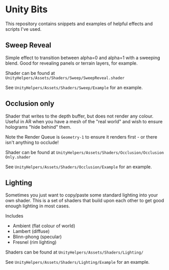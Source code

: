 # Unity Bits

This repository contains snippets and examples of helpful effects and scripts I've used.

## Sweep Reveal

Simple effect to transition between alpha=0 and alpha=1 with a sweeping blend.  Good for revealing panels or terrain layers, for example.

Shader can be found at `UnityHelpers/Assets/Shaders/Sweep/SweepReveal.shader`

See `UnityHelpers/Assets/Shaders/Sweep/Example` for an example.

## Occlusion only

Shader that writes to the depth buffer, but does not render any colour.  Useful in AR when you have a mesh of the "real world" and wish to ensure holograms "hide behind" them.

Note the Render Queue is `Geometry-1` to ensure it renders first - or there isn't anything to occlude!

Shader can be found at `UnityHelpers/Assets/Shaders/Occlusion/Occlusion Only.shader`

See `UnityHelpers/Assets/Shaders/Occlusion/Example` for an example.

## Lighting

Sometimes you just want to copy/paste some standard lighting into your own shader.  This is a set of shaders that build upon each other to get good enough lighting in most cases.

Includes

- Ambient (flat colour of world)
- Lambert (diffuse)
- Blinn-phong (specular)
- Fresnel (rim lighting)

Shaders can be found at `UnityHelpers/Assets/Shaders/Lighting/`

See `UnityHelpers/Assets/Shaders/Lighting/Example` for an example.
